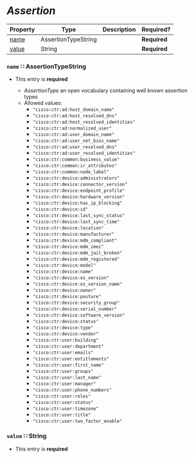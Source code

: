 <a id="map87"></a>
# *Assertion*

| Property | Type | Description | Required? |
| -------- | ---- | ----------- | --------- |
|[name](#name-assertiontypestring)|AssertionTypeString| |**Required**|
|[value](#value-string)|String| |**Required**|


<a id="name-assertiontypestring"></a>
### `name` ∷ AssertionTypeString

* This entry is **required**


  * *AssertionType* an open vocabulary containing well known assertion types
  * Allowed values:
    * `"cisco:ctr:ad:host_domain_name"`
    * `"cisco:ctr:ad:host_resolved_dns"`
    * `"cisco:ctr:ad:host_resolved_identities"`
    * `"cisco:ctr:ad:normalized_user"`
    * `"cisco:ctr:ad:user_domain_name"`
    * `"cisco:ctr:ad:user_net_bios_name"`
    * `"cisco:ctr:ad:user_resolved_dns"`
    * `"cisco:ctr:ad:user_resolved_identities"`
    * `"cisco:ctr:common:business_value"`
    * `"cisco:ctr:common:ir_attributes"`
    * `"cisco:ctr:common:node_label"`
    * `"cisco:ctr:device:administrators"`
    * `"cisco:ctr:device:connector_version"`
    * `"cisco:ctr:device:endpoint_profile"`
    * `"cisco:ctr:device:hardware_version"`
    * `"cisco:ctr:device:has_ip_blocking"`
    * `"cisco:ctr:device:id"`
    * `"cisco:ctr:device:last_sync_status"`
    * `"cisco:ctr:device:last_sync_time"`
    * `"cisco:ctr:device:location"`
    * `"cisco:ctr:device:manufacturer"`
    * `"cisco:ctr:device:mdm_compliant"`
    * `"cisco:ctr:device:mdm_imei"`
    * `"cisco:ctr:device:mdm_jail_broken"`
    * `"cisco:ctr:device:mdm_registered"`
    * `"cisco:ctr:device:model"`
    * `"cisco:ctr:device:name"`
    * `"cisco:ctr:device:os_version"`
    * `"cisco:ctr:device:os_version_name"`
    * `"cisco:ctr:device:owner"`
    * `"cisco:ctr:device:posture"`
    * `"cisco:ctr:device:security_group"`
    * `"cisco:ctr:device:serial_number"`
    * `"cisco:ctr:device:software_version"`
    * `"cisco:ctr:device:status"`
    * `"cisco:ctr:device:type"`
    * `"cisco:ctr:device:vendor"`
    * `"cisco:ctr:user:building"`
    * `"cisco:ctr:user:department"`
    * `"cisco:ctr:user:emails"`
    * `"cisco:ctr:user:entitlements"`
    * `"cisco:ctr:user:first_name"`
    * `"cisco:ctr:user:groups"`
    * `"cisco:ctr:user:last_name"`
    * `"cisco:ctr:user:manager"`
    * `"cisco:ctr:user:phone_numbers"`
    * `"cisco:ctr:user:roles"`
    * `"cisco:ctr:user:status"`
    * `"cisco:ctr:user:timezone"`
    * `"cisco:ctr:user:title"`
    * `"cisco:ctr:user:two_factor_enable"`

<a id="value-string"></a>
### `value` ∷ String

* This entry is **required**


